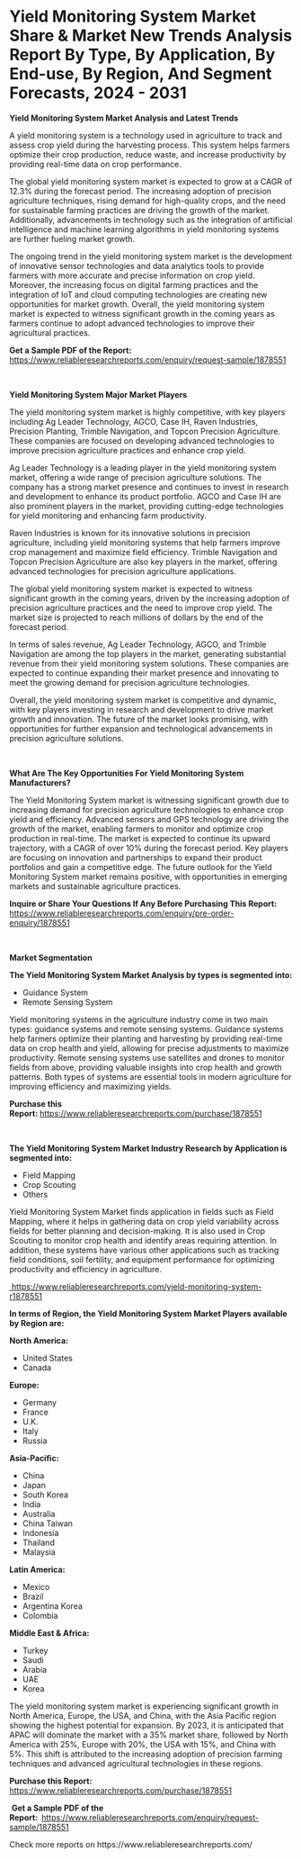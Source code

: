 <p><h1>Yield Monitoring System Market Share & Market New Trends Analysis Report By Type, By Application, By End-use, By Region, And Segment Forecasts, 2024 - 2031</h1></p><p><strong>Yield Monitoring System Market Analysis and Latest Trends</strong></p>
<p><p>A yield monitoring system is a technology used in agriculture to track and assess crop yield during the harvesting process. This system helps farmers optimize their crop production, reduce waste, and increase productivity by providing real-time data on crop performance.</p><p>The global yield monitoring system market is expected to grow at a CAGR of 12.3% during the forecast period. The increasing adoption of precision agriculture techniques, rising demand for high-quality crops, and the need for sustainable farming practices are driving the growth of the market. Additionally, advancements in technology such as the integration of artificial intelligence and machine learning algorithms in yield monitoring systems are further fueling market growth.</p><p>The ongoing trend in the yield monitoring system market is the development of innovative sensor technologies and data analytics tools to provide farmers with more accurate and precise information on crop yield. Moreover, the increasing focus on digital farming practices and the integration of IoT and cloud computing technologies are creating new opportunities for market growth. Overall, the yield monitoring system market is expected to witness significant growth in the coming years as farmers continue to adopt advanced technologies to improve their agricultural practices.</p></p>
<p><strong>Get a Sample PDF of the Report:&nbsp;</strong> <a href="https://www.reliableresearchreports.com/enquiry/request-sample/1878551">https://www.reliableresearchreports.com/enquiry/request-sample/1878551</a></p>
<p>&nbsp;</p>
<p><strong>Yield Monitoring System Major Market Players</strong></p>
<p><p>The yield monitoring system market is highly competitive, with key players including Ag Leader Technology, AGCO, Case IH, Raven Industries, Precision Planting, Trimble Navigation, and Topcon Precision Agriculture. These companies are focused on developing advanced technologies to improve precision agriculture practices and enhance crop yield.</p><p>Ag Leader Technology is a leading player in the yield monitoring system market, offering a wide range of precision agriculture solutions. The company has a strong market presence and continues to invest in research and development to enhance its product portfolio. AGCO and Case IH are also prominent players in the market, providing cutting-edge technologies for yield monitoring and enhancing farm productivity.</p><p>Raven Industries is known for its innovative solutions in precision agriculture, including yield monitoring systems that help farmers improve crop management and maximize field efficiency. Trimble Navigation and Topcon Precision Agriculture are also key players in the market, offering advanced technologies for precision agriculture applications.</p><p>The global yield monitoring system market is expected to witness significant growth in the coming years, driven by the increasing adoption of precision agriculture practices and the need to improve crop yield. The market size is projected to reach millions of dollars by the end of the forecast period.</p><p>In terms of sales revenue, Ag Leader Technology, AGCO, and Trimble Navigation are among the top players in the market, generating substantial revenue from their yield monitoring system solutions. These companies are expected to continue expanding their market presence and innovating to meet the growing demand for precision agriculture technologies.</p><p>Overall, the yield monitoring system market is competitive and dynamic, with key players investing in research and development to drive market growth and innovation. The future of the market looks promising, with opportunities for further expansion and technological advancements in precision agriculture solutions.</p></p>
<p>&nbsp;</p>
<p><strong>What Are The Key Opportunities For Yield Monitoring System Manufacturers?</strong></p>
<p><p>The Yield Monitoring System market is witnessing significant growth due to increasing demand for precision agriculture technologies to enhance crop yield and efficiency. Advanced sensors and GPS technology are driving the growth of the market, enabling farmers to monitor and optimize crop production in real-time. The market is expected to continue its upward trajectory, with a CAGR of over 10% during the forecast period. Key players are focusing on innovation and partnerships to expand their product portfolios and gain a competitive edge. The future outlook for the Yield Monitoring System market remains positive, with opportunities in emerging markets and sustainable agriculture practices.</p></p>
<p><strong>Inquire or Share Your Questions If Any Before Purchasing This Report:</strong> <a href="https://www.reliableresearchreports.com/enquiry/pre-order-enquiry/1878551">https://www.reliableresearchreports.com/enquiry/pre-order-enquiry/1878551</a></p>
<p>&nbsp;</p>
<p><strong>Market Segmentation</strong></p>
<p><strong>The Yield Monitoring System Market Analysis by types is segmented into:</strong></p>
<p><ul><li>Guidance System</li><li>Remote Sensing System</li></ul></p>
<p><p>Yield monitoring systems in the agriculture industry come in two main types: guidance systems and remote sensing systems. Guidance systems help farmers optimize their planting and harvesting by providing real-time data on crop health and yield, allowing for precise adjustments to maximize productivity. Remote sensing systems use satellites and drones to monitor fields from above, providing valuable insights into crop health and growth patterns. Both types of systems are essential tools in modern agriculture for improving efficiency and maximizing yields.</p></p>
<p><strong>Purchase this Report:&nbsp;</strong><a href="https://www.reliableresearchreports.com/purchase/1878551">https://www.reliableresearchreports.com/purchase/1878551</a></p>
<p>&nbsp;</p>
<p><strong>The Yield Monitoring System Market Industry Research by Application is segmented into:</strong></p>
<p><ul><li>Field Mapping</li><li>Crop Scouting</li><li>Others</li></ul></p>
<p><p>Yield Monitoring System Market finds application in fields such as Field Mapping, where it helps in gathering data on crop yield variability across fields for better planning and decision-making. It is also used in Crop Scouting to monitor crop health and identify areas requiring attention. In addition, these systems have various other applications such as tracking field conditions, soil fertility, and equipment performance for optimizing productivity and efficiency in agriculture.</p></p>
<p><a href="https://www.reliableresearchreports.com/yield-monitoring-system-r1878551">&nbsp;https://www.reliableresearchreports.com/yield-monitoring-system-r1878551</a></p>
<p><strong>In terms of Region, the Yield Monitoring System Market Players available by Region are:</strong></p>
<p>
    <p> <strong> North America: </strong>
        <ul>
            <li>United States</li>
            <li>Canada</li>
        </ul>
        </p> 
    <p> <strong> Europe: </strong>
        <ul>
            <li>Germany</li>
            <li>France</li>
            <li>U.K.</li>
            <li>Italy</li>
            <li>Russia</li>
        </ul>
        </p> 
    <p> <strong> Asia-Pacific: </strong>
        <ul>
            <li>China</li>
            <li>Japan</li>
            <li>South Korea</li>
            <li>India</li>
            <li>Australia</li>
            <li>China Taiwan</li>
            <li>Indonesia</li>
            <li>Thailand</li>
            <li>Malaysia</li>
        </ul>
        </p> 
    <p> <strong> Latin America: </strong>
        <ul>
            <li>Mexico</li>
            <li>Brazil</li>
            <li>Argentina Korea</li>
            <li>Colombia</li>
        </ul>
        </p> 
    <p> <strong> Middle East & Africa: </strong>
        <ul>
            <li>Turkey</li>
            <li>Saudi</li>
            <li>Arabia</li>
            <li>UAE</li>
            <li>Korea</li>
        </ul>
    </p>
    </p>
<p><p>The yield monitoring system market is experiencing significant growth in North America, Europe, the USA, and China, with the Asia Pacific region showing the highest potential for expansion. By 2023, it is anticipated that APAC will dominate the market with a 35% market share, followed by North America with 25%, Europe with 20%, the USA with 15%, and China with 5%. This shift is attributed to the increasing adoption of precision farming techniques and advanced agricultural technologies in these regions.</p></p>
<p><strong>Purchase this Report: </strong><a href="https://www.reliableresearchreports.com/purchase/1878551">https://www.reliableresearchreports.com/purchase/1878551</a></p>
<p>&nbsp;<strong>Get a Sample PDF of the Report:&nbsp;&nbsp;</strong><a href="https://www.reliableresearchreports.com/enquiry/request-sample/1878551">https://www.reliableresearchreports.com/enquiry/request-sample/1878551</a></p>
<p><strong></strong></p>
<p>Check more reports on https://www.reliableresearchreports.com/</p>